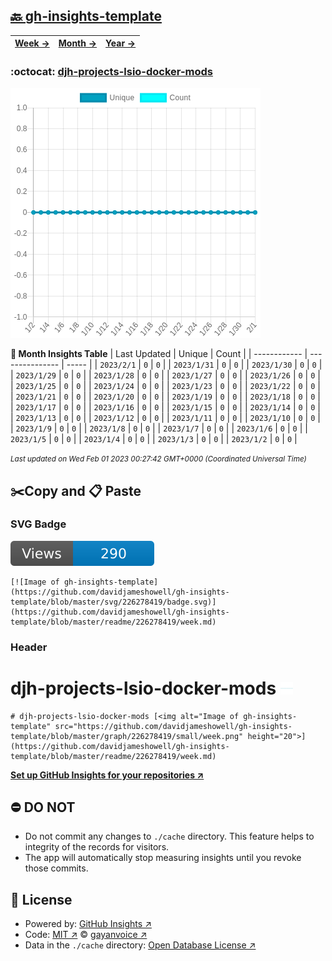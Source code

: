 ## [🔙 gh-insights-template](https://github.com/davidjameshowell/gh-insights-template)
| [**Week →**](https://github.com/davidjameshowell/gh-insights-template/blob/master/readme/226278419/week.md) | [**Month →**](https://github.com/davidjameshowell/gh-insights-template/blob/master/readme/226278419/month.md) | [**Year →**](https://github.com/davidjameshowell/gh-insights-template/blob/master/readme/226278419/year.md) |
 | ------------ | --------------- | ----- |

### :octocat: [djh-projects-lsio-docker-mods](https://github.com/davidjameshowell/djh-projects-lsio-docker-mods)
![Image of gh-insights-template](https://github.com/davidjameshowell/gh-insights-template/blob/master/graph/226278419/large/month.png)

**:calendar: Month Insights Table**
| Last Updated | Unique | Count |
 | ------------ | --------------- | ----- |
 | `2023/2/1` |  `0` | `0` |
 | `2023/1/31` |  `0` | `0` |
 | `2023/1/30` |  `0` | `0` |
 | `2023/1/29` |  `0` | `0` |
 | `2023/1/28` |  `0` | `0` |
 | `2023/1/27` |  `0` | `0` |
 | `2023/1/26` |  `0` | `0` |
 | `2023/1/25` |  `0` | `0` |
 | `2023/1/24` |  `0` | `0` |
 | `2023/1/23` |  `0` | `0` |
 | `2023/1/22` |  `0` | `0` |
 | `2023/1/21` |  `0` | `0` |
 | `2023/1/20` |  `0` | `0` |
 | `2023/1/19` |  `0` | `0` |
 | `2023/1/18` |  `0` | `0` |
 | `2023/1/17` |  `0` | `0` |
 | `2023/1/16` |  `0` | `0` |
 | `2023/1/15` |  `0` | `0` |
 | `2023/1/14` |  `0` | `0` |
 | `2023/1/13` |  `0` | `0` |
 | `2023/1/12` |  `0` | `0` |
 | `2023/1/11` |  `0` | `0` |
 | `2023/1/10` |  `0` | `0` |
 | `2023/1/9` |  `0` | `0` |
 | `2023/1/8` |  `0` | `0` |
 | `2023/1/7` |  `0` | `0` |
 | `2023/1/6` |  `0` | `0` |
 | `2023/1/5` |  `0` | `0` |
 | `2023/1/4` |  `0` | `0` |
 | `2023/1/3` |  `0` | `0` |
 | `2023/1/2` |  `0` | `0` |

<small><i>Last updated on Wed Feb 01 2023 00:27:42 GMT+0000 (Coordinated Universal Time)</i></small>

## ✂️Copy and 📋 Paste
### SVG Badge
[![Image of gh-insights-template](https://github.com/davidjameshowell/gh-insights-template/blob/master/svg/226278419/badge.svg)](https://github.com/davidjameshowell/gh-insights-template/blob/master/readme/226278419/week.md)
```readme
[![Image of gh-insights-template](https://github.com/davidjameshowell/gh-insights-template/blob/master/svg/226278419/badge.svg)](https://github.com/davidjameshowell/gh-insights-template/blob/master/readme/226278419/week.md)
```
### Header
# djh-projects-lsio-docker-mods [<img alt="Image of gh-insights-template" src="https://github.com/davidjameshowell/gh-insights-template/blob/master/graph/226278419/small/week.png" height="20">](https://github.com/davidjameshowell/gh-insights-template/blob/master/readme/226278419/week.md)
```readme
# djh-projects-lsio-docker-mods [<img alt="Image of gh-insights-template" src="https://github.com/davidjameshowell/gh-insights-template/blob/master/graph/226278419/small/week.png" height="20">](https://github.com/davidjameshowell/gh-insights-template/blob/master/readme/226278419/week.md)
```
[**Set up GitHub Insights for your repositories ↗️**](https://github.com/gayanvoice/github-insights)
## ⛔ DO NOT
- Do not commit any changes to `./cache` directory. This feature helps to integrity of the records for visitors.
- The app will automatically stop measuring insights until you revoke those commits.
## 📄 License
- Powered by: [GitHub Insights ↗️](https://github.com/gayanvoice/github-insights)
- Code: [MIT ↗️](./LICENSE) © [gayanvoice ↗️](https://github.com/gayanvoice)
- Data in the `./cache` directory: [Open Database License ↗️](https://opendatacommons.org/licenses/odbl/1-0/)
